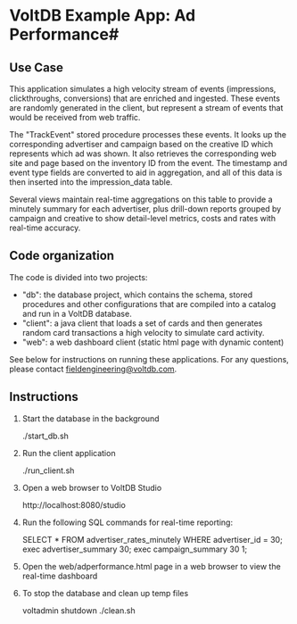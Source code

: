 # VoltDB Example App: Ad Performance#

Use Case
--------
This application simulates a high velocity stream of events (impressions, clickthroughs, conversions) that are enriched and ingested.  These events are randomly generated in the client, but represent a stream of events that would be received from web traffic.

The "TrackEvent" stored procedure processes these events.  It looks up the corresponding advertiser and campaign based on the creative ID which represents which ad was shown.  It also retrieves the corresponding web site and page based on the inventory ID from the event.  The timestamp and event type fields are converted to aid in aggregation, and all of this data is then inserted into the impression_data table.

Several views maintain real-time aggregations on this table to provide a minutely summary for each advertiser, plus drill-down reports grouped by campaign and creative to show detail-level metrics, costs and rates with real-time accuracy.

Code organization
-----------------
The code is divided into two projects:

- "db": the database project, which contains the schema, stored procedures and other configurations that are compiled into a catalog and run in a VoltDB database.  
- "client": a java client that loads a set of cards and then generates random card transactions a high velocity to simulate card activity.
- "web": a web dashboard client (static html page with dynamic content)

See below for instructions on running these applications.  For any questions, 
please contact fieldengineering@voltdb.com.

Instructions
------------

1. Start the database in the background

     ./start_db.sh
     
2. Run the client application

    ./run_client.sh

3. Open a web browser to VoltDB Studio

    http://localhost:8080/studio
    
4. Run the following SQL commands for real-time reporting:

    SELECT * FROM advertiser_rates_minutely WHERE advertiser_id = 30;
    exec advertiser_summary 30;
    exec campaign_summary 30 1;

5. Open the web/adperformance.html page in a web browser to view the real-time dashboard

6. To stop the database and clean up temp files

    voltadmin shutdown
    ./clean.sh

